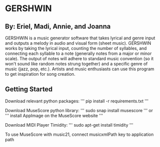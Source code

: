 # GERSHWIN
## By: Eriel, Madi, Annie, and Joanna

GERSHWIN is a music generator software that takes lyrical and genre input and outputs a melody in audio and visual form (sheet music). GERSHWIN works by taking the lyrical input, counting the number of syllables, and connecting each syllable to a note (generally notes from a major or minor scale). The output of notes will adhere to standard music convention (so it won't sound like random notes strung together) and a specific genre of music (jazz, pop, etc.). Artists and music enthusiasts can use this program to get inspiration for song creation.

## Getting Started

Download relevant python packages:
'''
pip install -r requirements.txt
'''

Download MuseScore python library:
'''
sudo snap install musescore
'''
or
'''
install AppImage on the MuseScore website
'''

Download MIDI Player Timidity:
'''
sudo apt-get install timidity
'''

To use MuseScore with music21, connect musicxmlPath key to application path
